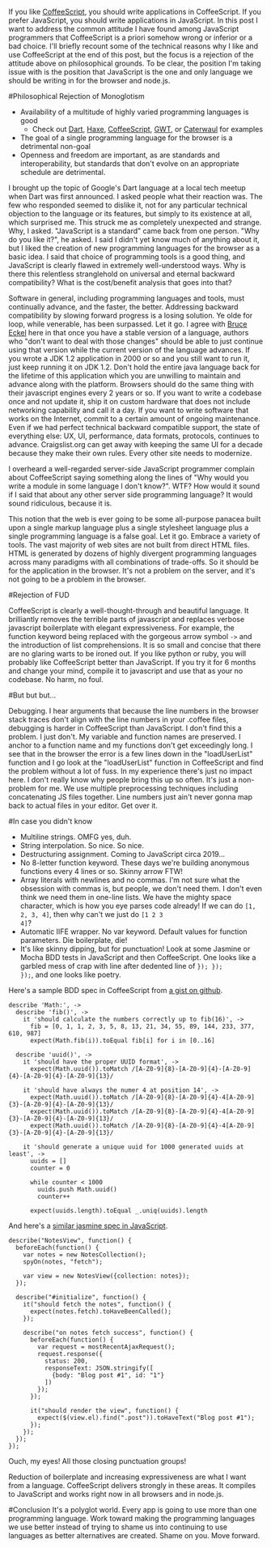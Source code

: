 If you like [CoffeeScript](http://jashkenas.github.com/coffee-script), you should write applications in CoffeeScript. If you prefer JavaScript, you should write applications in JavaScript. In this post I want to address the common attitude I have found among JavaScript programmers that CoffeeScript is a priori somehow wrong or inferior or a bad choice. I'll briefly recount some of the technical reasons why I like and use CoffeeScript at the end of this post, but the focus is a rejection of the attitude above on philosophical grounds. To be clear, the position I'm taking issue with is the position that JavaScript is the one and only language we should be writing in for the browser and node.js.

#Philosophical Rejection of Monoglotism

* Availability of a multitude of highly varied programming languages is good
    * Check out [Dart](http://dartr.com/), [Haxe](http://haxe.org/), [CoffeeScript](http://jashkenas.github.com/coffee-script), [GWT](http://code.google.com/webtoolkit/), or [Caterwaul](http://caterwauljs.org/) for examples
* The goal of a single programming language for the browser is a detrimental non-goal
* Openness and freedom are important, as are standards and interoperability, but standards that don't evolve on an appropriate schedule are detrimental.

I brought up the topic of Google's Dart language at a local tech meetup when Dart was first announced. I asked people what their reaction was. The few who responded seemed to dislike it, not for any particular technical objection to the language or its features, but simply to its existence at all, which surprised me. This struck me as completely unexpected and strange. Why, I asked. "JavaScript is a standard" came back from one person. "Why do you like it?", he asked. I said I didn't yet know much of anything about it, but I liked the creation of new programming languages for the browser as a basic idea. I said that choice of programming tools is a good thing, and JavaScript is clearly flawed in extremely well-understood ways. Why is there this relentless stranglehold on universal and eternal backward compatibility? What is the cost/benefit analysis that goes into that?

Software in general, including programming languages and tools, must continually advance, and the faster, the better. Addressing backward compatibility by slowing forward progress is a losing solution. Ye olde for loop, while venerable, has been surpassed. Let it go. I agree with [Bruce Eckel](http://www.artima.com/weblogs/viewpost.jsp?thread=221903) here in that once you have a stable version of a language, authors who "don't want to deal with those changes" should be able to just continue using that version while the current version of the language advances. If you wrote a JDK 1.2 application in 2000 or so and you still want to run it, just keep running it on JDK 1.2. Don't hold the entire java language back for the lifetime of this application which you are unwilling to maintain and advance along with the platform. Browsers should do the same thing with their javascript engines every 2 years or so. If you want to write a codebase once and not update it, ship it on custom hardware that does not include networking capability and call it a day. If you want to write software that works on the Internet, commit to a certain amount of ongoing maintenance. Even if we had perfect technical backward compatible support, the state of everything else: UX, UI, performance, data formats, protocols, continues to advance. Craigslist.org can get away with keeping the same UI for a decade because they make their own rules. Every other site needs to modernize.

I overheard a well-regarded server-side JavaScript programmer complain about CoffeeScript saying something along the lines of "Why would you write a module in some language I don't know?". WTF? How would it sound if I said that about any other server side programming language? It would sound ridiculous, because it is.

This notion that the web is ever going to be some all-purpose panacea built upon a single markup language plus a single stylesheet language plus a single programming language is a false goal. Let it go. Embrace a variety of tools. The vast majority of web sites are not built from direct HTML files. HTML is generated by dozens of highly divergent programming languages across many paradigms with all combinations of trade-offs. So it should be for the application in the browser. It's not a problem on the server, and it's not going to be a problem in the browser.

#Rejection of FUD

CoffeeScript is clearly a well-thought-through and beautiful language. It brilliantly removes the terrible parts of javascript and replaces verbose javascript boilerplate with elegant expressiveness. For example, the function keyword being replaced with the gorgeous arrow symbol <code>-&gt;</code> and the introduction of list comprehensions. It is so small and concise that there are no glaring warts to be ironed out. If you like python or ruby, you will probably like CoffeeScript better than JavaScript. If you try it for 6 months and change your mind, compile it to javascript and use that as your no codebase. No harm, no foul.

#But but but...

Debugging. I hear arguments that because the line numbers in the browser stack traces don't align with the line numbers in your .coffee files, debugging is harder in CoffeeScript than JavaScript. I don't find this a problem. I just don't. My variable and function names are preserved. I anchor to a function name and my functions don't get exceedingly long. I see that in the browser the error is a few lines down in the "loadUserList" function and I go look at the "loadUserList" function in CoffeeScript and find the problem without a lot of fuss. In my experience there's just no impact here. I don't really know why people bring this up so often. It's just a non-problem for me. We use multiple preprocessing techniques including concatenating JS files together. Line numbers just ain't never gonna map back to actual files in your editor. Get over it.

#In case you didn't know

* Multiline strings. OMFG yes, duh.
* String interpolation. So nice. So nice.
* Destructuring assignment. Coming to JavaScript circa 2019...
* No 8-letter function keyword. These days we're building anonymous functions every 4 lines or so. Skinny arrow FTW!
* Array literals with newlines and no commas. I'm not sure what the obsession with commas is, but people, we don't need them. I don't even think we need them in one-line lists. We have the mighty space character, which is how you eye parses code already! If we can do <code>[1, 2, 3, 4]</code>, then why can't we just do <code>[1 2 3 4]</code>?
* Automatic IIFE wrapper. No var keyword. Default values for function parameters. Die boilerplate, die!
* It's like skinny dipping, but for punctuation! Look at some Jasmine or Mocha BDD tests in JavaScript and then CoffeeScript. One looks like a garbled mess of crap with line after dedented line of <code>}); }); });</code>, and one looks like poetry.

Here's a sample BDD spec in CoffeeScript from [a gist on github](https://raw.github.com/gist/1379251/274de0e881eb736ebf04657c3c1955a00475836a/4_math_spec.coffee).

	describe 'Math:', ->
	  describe 'fib()', ->
	    it 'should calculate the numbers correctly up to fib(16)', ->
	      fib = [0, 1, 1, 2, 3, 5, 8, 13, 21, 34, 55, 89, 144, 233, 377, 610, 987]
	      expect(Math.fib(i)).toEqual fib[i] for i in [0..16]

	  describe 'uuid()', ->
	    it 'should have the proper UUID format', ->
	      expect(Math.uuid()).toMatch /[A-Z0-9]{8}-[A-Z0-9]{4}-[A-Z0-9]{4}-[A-Z0-9]{4}-[A-Z0-9]{13}/

	    it 'should have always the numer 4 at position 14', ->
	      expect(Math.uuid()).toMatch /[A-Z0-9]{8}-[A-Z0-9]{4}-4[A-Z0-9]{3}-[A-Z0-9]{4}-[A-Z0-9]{13}/
	      expect(Math.uuid()).toMatch /[A-Z0-9]{8}-[A-Z0-9]{4}-4[A-Z0-9]{3}-[A-Z0-9]{4}-[A-Z0-9]{13}/
	      expect(Math.uuid()).toMatch /[A-Z0-9]{8}-[A-Z0-9]{4}-4[A-Z0-9]{3}-[A-Z0-9]{4}-[A-Z0-9]{13}/

	    it 'should generate a unique uuid for 1000 generated uuids at least', ->
	      uuids = []
	      counter = 0

	      while counter < 1000
	        uuids.push Math.uuid()
	        counter++

	      expect(uuids.length).toEqual _.uniq(uuids).length

And here's a [similar jasmine spec in JavaScript](https://raw.github.com/gist/1680082/7180717961b2938f00acedbff14b7192561ac2cc/gistfile1.js).

	describe("NotesView", function() {
	  beforeEach(function() {
	    var notes = new NotesCollection();
	    spyOn(notes, "fetch");

	    var view = new NotesView({collection: notes});
	  });

	  describe("#initialize", function() {
	    it("should fetch the notes", function() {
	      expect(notes.fetch).toHaveBeenCalled();
	    });

	    describe("on notes fetch success", function() {
	      beforeEach(function() {
	        var request = mostRecentAjaxRequest();
	        request.response({
	          status: 200,
	          responseText: JSON.stringify([
	            {body: "Blog post #1", id: "1"}
	          ])
	        });
	      });

	      it("should render the view", function() {
	        expect($(view.el).find(".post")).toHaveText("Blog post #1");
	      });
	    });
	  });
	});

Ouch, my eyes! All those closing punctuation groups!

Reduction of boilerplate and increasing expressiveness are what I want from a language. CoffeeScript delivers strongly in these areas. It compiles to JavaScript and works right now in all browsers and in node.js.

#Conclusion
It's a polyglot world. Every app is going to use more than one programming language. Work toward making the programming languages we use better instead of trying to shame us into continuing to use languages as better alternatives are created. Shame on you. Move forward.
